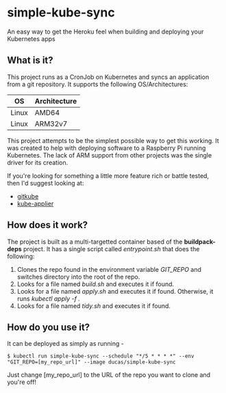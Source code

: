 # simple-kube-sync
An easy way to get the Heroku feel when building and deploying your Kubernetes apps

## What is it?

This project runs as a CronJob on Kubernetes and syncs an application from a git repository. It supports the following OS/Architectures:

| OS | Architecture |
|--|--|
| Linux | AMD64 |
| Linux | ARM32v7 |

This project attempts to be the simplest possible way to get this working. It was created to help with deploying software to a Raspberry Pi running Kubernetes. The lack of ARM support from other projects was the single driver for its creation.

If you're looking for something a little more feature rich or battle tested, then I'd suggest looking at:
* [gitkube](https://github.com/hasura/gitkube)
* [kube-applier](https://github.com/box/kube-applier/)

## How does it work?

The project is built as a multi-targetted container based of the **buildpack-deps** project. It has a single script called *entrypoint.sh* that does the following:

1. Clones the repo found in the environment variable *GIT_REPO* and switches directory into the root of the repo.
1. Looks for a file named *build.sh* and executes it if found.
1. Looks for a file named *apply.sh* and executes it if found. Otherwise, it runs *kubectl apply -f .*
1. Looks for a file named *tidy.sh* and executes it if found.

## How do you use it?

It can be deployed as simply as running -

    $ kubectl run simple-kube-sync --schedule "*/5 * * * *" --env "GIT_REPO=[my_repo_url]" --image ducas/simple-kube-sync

Just change [my_repo_url] to the URL of the repo you want to clone and you're off!
